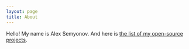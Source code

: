 ```yaml
---
layout: page
title: About
---
```


Hello! My name is Alex Semyonov. And here is [the list of my open-source projects](/projects).
